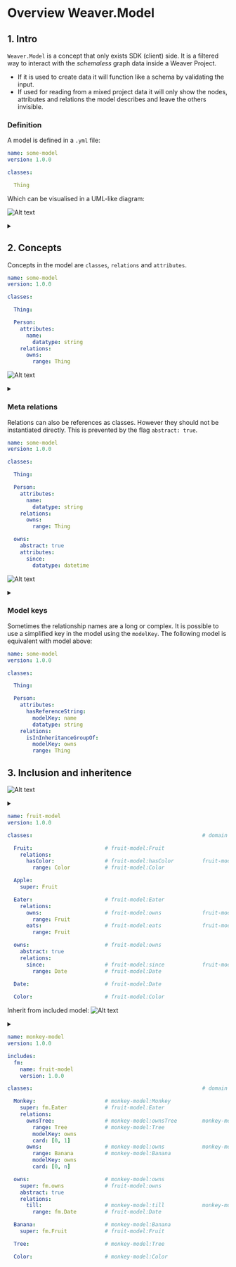 


# Overview Weaver.Model

## 1. Intro
`Weaver.Model` is a concept that only exists SDK (client) side. It is a filtered way to interact with the *schemaless* graph data inside a Weaver Project.
- If it is used to create data it will function like a schema by validating the input.
- If used for reading from a mixed project data it will only show the nodes, attributes and relations the model describes and leave the others invisible.

### Definition

A model is defined in a `.yml` file:
```yaml
name: some-model
version: 1.0.0

classes:

  Thing
```

Which can be visualised in a UML-like diagram:

![Alt text](https://g.gravizo.com/source/svg/diagram_1?https%3A%2F%2Fraw.githubusercontent.com%2Fweaverplatform%2Fweaver-sdk-js%2Fmodel-ideas%2Fmodels.md)
<details>
<summary></summary>
diagram_1
  digraph A {
    rankdir=LR;
    subgraph cluster_0 {
      label="some-model";
      rankdir=LR;
      node [shape = ellipse];
      Thing
    }
  }
diagram_1
</details>



## 2. Concepts

Concepts in the model are `classes`, `relations` and `attributes`. 
```yaml
name: some-model
version: 1.0.0

classes:

  Thing:

  Person:
    attributes:
      name:
        datatype: string
    relations:
      owns:
        range: Thing
```

![Alt text](https://g.gravizo.com/source/svg/diagram_2?https%3A%2F%2Fraw.githubusercontent.com%2Fweaverplatform%2Fweaver-sdk-js%2Fmodel-ideas%2Fmodels.md)
<details>
<summary></summary>
diagram_2
  digraph B {
    rankdir=LR;
    subgraph cluster_0 {
      label="some-model";
      rankdir=LR;
      node [shape = ellipse];
      Person
      Thing
      name [label="_string_"; shape = box]
      Person -> name [label=name; arrowtail=diamond; arrowhead=vee; dir=both];
      Person -> Thing [label=owns; arrowtail=diamond; arrowhead=vee; dir=both];
    }
  }
diagram_2
</details>

### Meta relations

Relations can also be references as classes. However they should not be instantiated directly. This is prevented by the flag `abstract: true`.
```yaml
name: some-model
version: 1.0.0

classes:

  Thing:

  Person:
    attributes:
      name:
        datatype: string
    relations:
      owns:
        range: Thing

  owns:
    abstract: true
    attributes:
      since: 
        datatype: datetime
```

![Alt text](https://g.gravizo.com/source/svg/diagram_3?https%3A%2F%2Fraw.githubusercontent.com%2Fweaverplatform%2Fweaver-sdk-js%2Fmodel-ideas%2Fmodels.md)
<details>
<summary></summary>
diagram_3
  digraph C {
    rankdir=LR;
    subgraph cluster_0 {
      label="some-model";
      rankdir=LR;
      node [shape = ellipse];
      Person
      Thing
      name [label="_string_"; shape = box]
      since [label="_datetime_"; shape = box]
      owns [label="owns"; shape = diamond]
      Person -> name [label=name; arrowtail=diamond; arrowhead=vee; dir=both];
      Person -> owns [label=""; arrowtail=diamond; arrowhead=none; dir=both];
      owns -> Thing [label=""; arrowhead=vee];
      owns -> since [label=since; arrowtail=diamond; arrowhead=vee; dir=both];
      {rank=same owns name since};
      since -> owns  [style="invis"];
    }
  }
diagram_3
</details>

### Model keys

Sometimes the relationship names are a long or complex. It is possible to use a simplified key in the model using the `modelKey`. The following model is equivalent with model above:

```yaml
name: some-model
version: 1.0.0

classes:

  Thing:

  Person:
    attributes:
      hasReferenceString:
        modelKey: name
        datatype: string
    relations:
      isInInheritanceGroupOf:
        modelKey: owns
        range: Thing
```

## 3. Inclusion and inheritence
![Alt text](https://g.gravizo.com/source/svg/diagram_4?https%3A%2F%2Fraw.githubusercontent.com%2Fweaverplatform%2Fweaver-sdk-js%2Fmodel-ideas%2Fmodels.md)
<details>
<summary></summary>
diagram_4
  digraph D {
    rankdir=LR;
    subgraph cluster_0 {
      label="fruit-model";
      rankdir=LR;
      node [shape = diamond];
      eaterOwns [label="owns"];
      node [shape = box];
      Eater -> Fruit [label=eats; arrowtail=diamond; arrowhead=vee; dir=both];
      Fruit -> Color [label=hasColor; arrowtail=diamond; arrowhead=vee; dir=both];
      Eater -> eaterOwns [label=""; arrowtail=diamond; arrowhead=none; dir=both];
      eaterOwns -> Fruit [label=owns; arrowhead=vee];
      eaterOwns -> Date [label=since; arrowtail=diamond; arrowhead=vee; dir=both];
    }
  }
diagram_4
</details>

```yaml
name: fruit-model
version: 1.0.0

classes:                                                      # domain                 # range

  Fruit:                       # fruit-model:Fruit
    relations:
      hasColor:                # fruit-model:hasColor         fruit-model:Fruit        fruit-model:Color
        range: Color           # fruit-model:Color

  Apple:
    super: Fruit

  Eater:                       # fruit-model:Eater
    relations:
      owns:                    # fruit-model:owns             fruit-model:Eater        fruit-model:Fruit
        range: Fruit 
      eats:                    # fruit-model:eats             fruit-model:Eater        fruit-model:Fruit
        range: Fruit 

  owns:                        # fruit-model:owns
    abstract: true
    relations:
      since:                   # fruit-model:since            fruit-model:owns         fruit-model:Date
        range: Date            # fruit-model:Date
  
  Date:                        # fruit-model:Date

  Color:                       # fruit-model:Color
```


Inherit from included model:
![Alt text](https://g.gravizo.com/source/svg/diagram_5?https%3A%2F%2Fraw.githubusercontent.com%2Fweaverplatform%2Fweaver-sdk-js%2Fmodel-ideas%2Fmodels.md)
<details>
<summary></summary>
diagram_5
  digraph E {
    rankdir=LR;
    subgraph cluster_0 {
      label="fruit-model";
      eaterOwns [shape = diamond; label="owns"];
      node [shape = box];
      Eater; Fruit; Color; Fruit; Date
    }
    subgraph cluster_1 {
      label="monkey-model";
      node [shape = box];
      Monkey; Tree; Banana; monkeyOwns [shape = diamond; label="owns"];
    }
    Eater -> Monkey [abel=""; arrowtail=onormal; arrowhead=diamond; dir=both];
    Fruit -> Banana [label=""; arrowtail=onormal; arrowhead=diamond; dir=both];
    eaterOwns -> monkeyOwns [abel=""; arrowtail=onormal; arrowhead=diamond; dir=both];
    Monkey -> Fruit [label=eats; style=dotted; arrowtail=diamond; arrowhead=vee; dir=both];
    Monkey -> Tree [label="ownsTree"; arrowtail=diamond; arrowhead=vee; dir=both];
    Monkey -> monkeyOwns [label=""; arrowtail=diamond; arrowhead=none; dir=both];
    monkeyOwns -> Banana [label=""; arrowhead=vee];
    monkeyOwns -> Date [label=since; style=dotted; arrowtail=diamond; arrowhead=vee; dir=both];
    monkeyOwns -> Date [label=till; arrowtail=diamond; arrowhead=vee; dir=both];
    Eater -> Fruit [label=eats; arrowtail=diamond; arrowhead=vee; dir=both];
    Fruit -> Color [label=hasColor; arrowtail=diamond; arrowhead=vee; dir=both];
    Eater -> eaterOwns [label=""; arrowtail=diamond; arrowhead=none; dir=both];
    eaterOwns -> Fruit [label=owns; arrowhead=vee];
    eaterOwns -> Date [label=since; arrowtail=diamond; arrowhead=vee; dir=both];
  }
diagram_5
</details>

```yaml
name: monkey-model
version: 1.0.0

includes:
  fm:
    name: fruit-model
    version: 1.0.0

classes:                                                      # domain                 # range

  Monkey:                      # monkey-model:Monkey
    super: fm.Eater            # fruit-model:Eater
    relations:
      ownsTree:                # monkey-model:ownsTree        monkey-model:Monkey      monkey-model:Tree
        range: Tree            # monkey-model:Tree
        modelKey: owns
        card: [0, 1]
      owns:                    # monkey-model:owns            monkey-model:Monkey      monkey-model:Banana
        range: Banana          # monkey-model:Banana
        modelKey: owns
        card: [0, n]

  owns:                        # monkey-model:owns
    super: fm.owns             # fruit-model:owns
    abstract: true
    relations:
      till:                    # monkey-model:till            monkey-model:owns        fruit-model:Date
        range: fm.Date         # fruit-model:Date

  Banana:                      # monkey-model:Banana
    super: fm.Fruit            # fruit-model:Fruit

  Tree:                        # monkey-model:Tree

  Color:                       # monkey-model:Color

```

